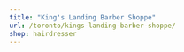 ```yaml
---
title: "King's Landing Barber Shoppe"
url: /toronto/kings-landing-barber-shoppe/
shop: hairdresser
---
```

